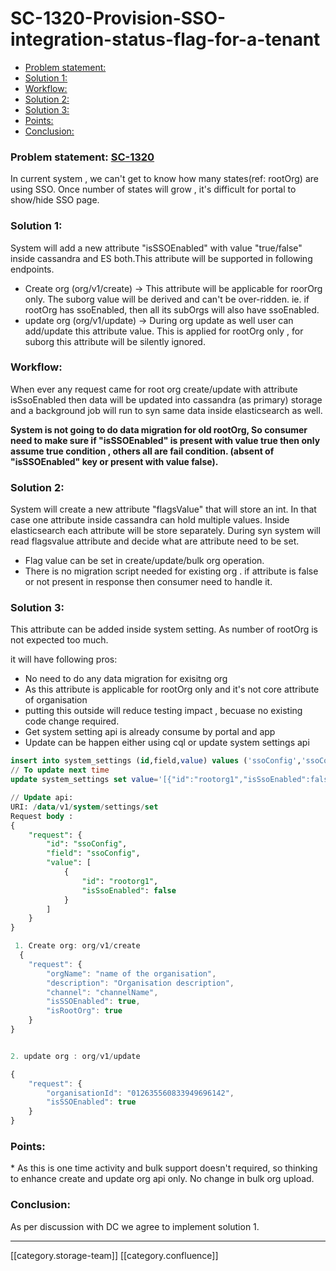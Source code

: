 # SC-1320-Provision-SSO-integration-status-flag-for-a-tenant

* [Problem statement:](SC-1320-Provision-SSO-integration-status-flag-for-a-tenant.md#problem-statement:-)
* [Solution 1: ](SC-1320-Provision-SSO-integration-status-flag-for-a-tenant.md#solution-1: )
* [Workflow:](SC-1320-Provision-SSO-integration-status-flag-for-a-tenant.md#workflow:)
* [Solution 2: ](SC-1320-Provision-SSO-integration-status-flag-for-a-tenant.md#solution-2: )
* [Solution 3:](SC-1320-Provision-SSO-integration-status-flag-for-a-tenant.md#solution-3:)
* [Points:](SC-1320-Provision-SSO-integration-status-flag-for-a-tenant.md#points:)
* [Conclusion:](SC-1320-Provision-SSO-integration-status-flag-for-a-tenant.md#conclusion:)

### Problem statement: [SC-1320](https://project-sunbird.atlassian.net/browse/SC-1320)

In current system , we can't get to know how many states(ref: rootOrg) are using SSO. Once number of states will grow , it's difficult for portal to show/hide SSO page.

### Solution 1:&#x20;

System will add a new attribute "isSSOEnabled" with value "true/false" inside cassandra and ES both.This attribute will be supported in following endpoints.

* Create org (org/v1/create) →  This attribute will be applicable for roorOrg only. The suborg value will be derived and can't be over-ridden. ie. if rootOrg has ssoEnabled, then all its subOrgs will also have ssoEnabled.
* update org (org/v1/update) →  During org update as well user can add/update this attribute value. This is applied for rootOrg only , for suborg this attribute will be silently ignored.

### Workflow:

When ever any request came for root org create/update with attribute isSsoEnabled then data will be updated into cassandra (as primary) storage and a background job will run to syn same data inside elasticsearch as well.

**System is not going to do data migration for old rootOrg, So consumer need to make sure if "isSSOEnabled" is present with value true then only assume true condition , others all are fail condition. (absent of "isSSOEnabled" key or present with value false).**

### Solution 2:&#x20;

&#x20;System will create a new attribute "flagsValue"  that will store an int. In that case one attribute inside cassandra can hold multiple values. Inside elasticsearch each attribute will be store separately. During syn system will read flagsvalue attribute and decide what are attribute need to be set.&#x20;

* Flag value can be set in create/update/bulk org operation.
* There is no migration script needed for existing org . if attribute is false or not present in response then consumer need to handle it.

### Solution 3:

&#x20;     This attribute can be added inside system setting. As number of rootOrg is not expected too much.&#x20;

&#x20;     it will have following pros:

* No need to do any data migration for exisitng org
* As this attribute is applicable for rootOrg only and it's not core attribute of organisation&#x20;
* putting this outside will reduce testing impact , becuase no existing code change required.&#x20;
* Get system setting api is already consume by portal and app  &#x20;
* Update can be happen either using cql or update system settings api&#x20;

&#x20;    &#x20;

```sql
insert into system_settings (id,field,value) values ('ssoConfig','ssoConfig','[{"id":"rootorg1","isSsoEnabled":true}]');
// To update next time
update system_settings set value='[{"id":"rootorg1","isSsoEnabled":false},{"id":"anotherRootOrg","isSsoEnabled":true}]' where id='ssoConfig';

// Update api:
URI: /data/v1/system/settings/set
Request body :
{
    "request": {
        "id": "ssoConfig",
        "field": "ssoConfig",
        "value": [
            {
                "id": "rootorg1",
                "isSsoEnabled": false
            }
        ]
    }
}
```

&#x20;    &#x20;

```js
 1. Create org: org/v1/create
  {
    "request": {
        "orgName": "name of the organisation",
        "description": "Organisation description",
        "channel": "channelName",
        "isSSOEnabled": true,
        "isRootOrg": true
    }
}


2. update org : org/v1/update

{
    "request": {
        "organisationId": "012635560833949696142",
        "isSSOEnabled": true
    }
}
```

### Points:

&#x20;\* As this is one time activity and bulk support doesn't required, so thinking to enhance create and update org api only. No change in bulk org upload.

### Conclusion:

&#x20;   As per discussion with DC we agree to implement solution 1.&#x20;

&#x20;&#x20;

***

\[\[category.storage-team]] \[\[category.confluence]]
